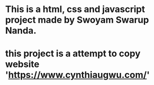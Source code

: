 # This is a html, css and javascript project made by Swoyam Swarup Nanda.
# this project is a attempt to copy website 'https://www.cynthiaugwu.com/' 